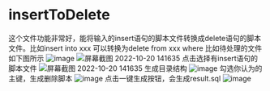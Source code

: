 # insertToDelete
这个文件功能非常好，能将输入的insert语句的脚本文件转换成delete语句的脚本文件。比如insert into xxx 可以转换为delete from xxx where
比如待处理的文件如下图所示
![image](https://user-images.githubusercontent.com/32605664/196871532-3f327805-02f9-4af7-9bca-254942f24445.png)
![屏幕截图 2022-10-20 141635](https://user-images.githubusercontent.com/32605664/196870634-b6335482-b9a8-4559-b505-4aed447c8920.png)
点击选择有insert语句的脚本文件
![屏幕截图 2022-10-20 141635](https://user-images.githubusercontent.com/32605664/196870835-05e35d5b-11f4-4c63-8bd5-a95c8f835261.png)
生成目录结构
![image](https://user-images.githubusercontent.com/32605664/196871000-d9e0fee2-2842-42f9-a353-6bad03c77e0f.png)
勾选你认为的主键，生成删除脚本
![image](https://user-images.githubusercontent.com/32605664/196871151-16a57c15-54dc-4a7f-bdef-cf61618ec5db.png)
点击一键生成按钮，会生成result.sql
![image](https://user-images.githubusercontent.com/32605664/196871309-3041adbb-29d8-4e4c-80df-29d4ad4cb547.png)
